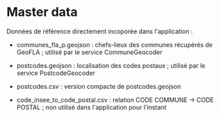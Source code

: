 # Master data

Données de référence directement incoporée dans l'application :

* communes_fla_p.geojson : chefs-lieux des communes
  récupérés de GeoFLA ;
  utilisé par le service CommuneGeocoder

* postcodes.geojson : localisation des codes postaux ;
  utilisé par le service PostcodeGeocoder
  
* postcodes.csv : version compacte de postcodes.geojson

* code_insee_to_code_postal.csv :
  relation CODE COMMUNE -> CODE POSTAL ;
  non utilisé dans l'application pour l'instant